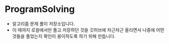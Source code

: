 # ProgramSolving
 - 알고리즘 문제 풀이 저장소입니다.
 - 이 때까지 로컬에서만 풀고 저장하던 것을 깃허브에 차근차근 올리면서 나중에 어떤 것들을 풀었는지 확인이 용이하도록 하기 위해 만듭니다.
